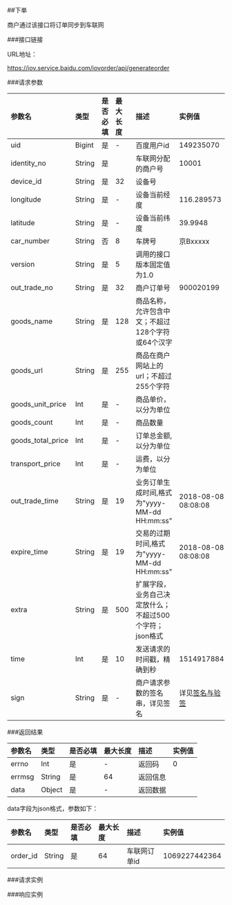 ##下单

商户通过该接口将订单同步到车联网

###接口链接

URL地址：

https://iov.service.baidu.com/iovorder/api/generateorder

###请求参数

 |参数名 |类型|是否必填|最大长度|描述|实例值
| :------| :------ | :------ | :------ | :------ | :------ 
 |uid |Bigint|是|-|百度用户id| 149235070
 |identity_no  |String|是| |车联网分配的商户号|10001
 | device_id | String| 是 |32 |设备号||
 | longitude|String | 是 | -|设备当前经度 |116.289573|
 | latitude | String| 是 | -|设备当前纬度|39.9948|
 | car_number | String | 否 |8|车牌号|京Bxxxxx |
 | version | String| 是 |5 |调用的接口版本固定值为1.0||
|out_trade_no |String|是|32|商户订单号|900020199
|goods_name|String|是|128|商品名称，允许包含中文；不超过128个字符或64个汉字 ||
|goods_url|String|是|255|商品在商户网站上的url；不超过255个字符 ||
|goods_unit_price|Int|是|-|商品单价，以分为单位 ||
|goods_count|Int|是|-|商品数量 ||
|goods_total_price|Int|是|-|订单总金额,以分为单位||
|transport_price|Int|是|-|运费，以分为单位||
|out_trade_time|String|是|19|业务订单生成时间,格式为"yyyy-MM-dd HH:mm:ss"|2018-08-08 08:08:08|
|expire_time|String|是|19|交易的过期时间,格式为"yyyy-MM-dd HH:mm:ss"|2018-08-08 08:08:08|
|extra|String|是|500|扩展字段，业务自己决定放什么；不超过500个字符；json格式||
|time|Int|是|10|发送请求的时间戳，精确到秒|1514917884|
|sign |String|是|-|商户请求参数的签名串，详见签名|详见[签名与验签](/jie-kou-gui-ze/qian-ming.md)|



 ###返回结果

|参数名 |类型|是否必填|最大长度|描述|实例值
| :------| :------ | :------ | :------ | :------ | :------
 |errno|Int|是|-|返回码|0|
 |errmsg|String|是|64|返回信息|| 
 |data |Object |是|-|返回数据||


 data字段为json格式，参数如下：
 
 
|参数名 |类型|是否必填|最大长度|描述|实例值
| :------| :------ | :------ | :------ | :------ | :------
| order_id |String|是|64| 车联网订单id|1069227442364|
 
###请求实例

###响应实例

